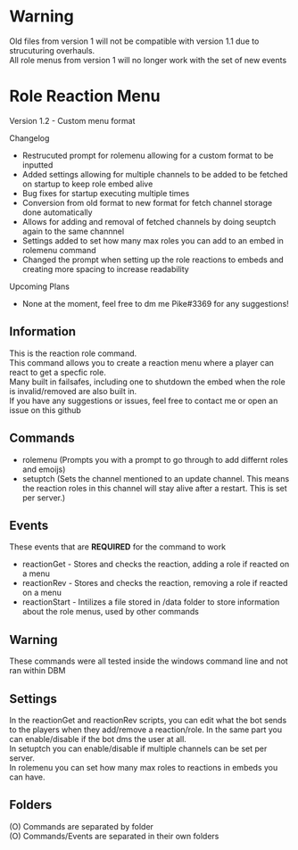 # Warning
Old files from version 1 will not be compatible with version 1.1 due to strucuturing overhauls.  
All role menus from version 1 will no longer work with the set of new events  
  
# Role Reaction Menu
Version 1.2 - Custom menu format

Changelog
- Restrucuted prompt for rolemenu allowing for a custom format to be inputted  
- Added settings allowing for multiple channels to be added to be fetched on startup to keep role embed alive  
- Bug fixes for startup executing multiple times  
- Conversion from old format to new format for fetch channel storage done automatically  
- Allows for adding and removal of fetched channels by doing seuptch again to the same channnel  
- Settings added to set how many max roles you can add to an embed in rolemenu command
- Changed the prompt when setting up the role reactions to embeds and creating more spacing to increase readability
  
Upcoming Plans  
- None at the moment, feel free to dm me Pike#3369 for any suggestions!
  
## Information
This is the reaction role command.  
This command allows you to create a reaction menu where a player can react to get a specfic role.  
Many built in failsafes, including one to shutdown the embed when the role is invalid/removed are also built in.  
If you have any suggestions or issues, feel free to contact me or open an issue on this github  

## Commands
- rolemenu (Prompts you with a prompt to go through to add differnt roles and emoijs)
- setuptch (Sets the channel mentioned to an update channel. This means the reaction roles in this channel will stay alive after a restart. This is set per server.)

## Events
These events that are **REQUIRED** for the command to work

- reactionGet - Stores and checks the reaction, adding a role if reacted on a menu
- reactionRev - Stores and checks the reaction, removing a role if reacted on a menu
- reactionStart - Intilizes a file stored in /data folder to store information about the role menus, used by other commands
  
## Warning
These commands were all tested inside the windows command line and not ran within DBM  

## Settings
In the reactionGet and reactionRev scripts, you can edit what the bot sends to the players when they add/remove a reaction/role.
In the same part you can enable/disable if the bot dms the user at all.  
In setuptch you can enable/disable if multiple channels can be set per server.  
In rolemenu you can set how many max roles to reactions in embeds you can have.  

## Folders
(O) Commands are separated by folder  
(O) Commands/Events are separated in their own folders


